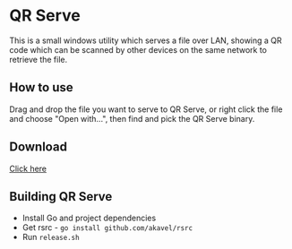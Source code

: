 # QR Serve

This is a small windows utility which serves a file over LAN,
showing a QR code which can be scanned by other devices on the
same network to retrieve the file.

## How to use

Drag and drop the file you want to serve to QR Serve, or right
click the file and choose "Open with...", then find and pick
the QR Serve binary.

## Download

[Click here](https://github.com/manvalls/qr-serve/releases/latest/download/qr-serve.exe)

## Building QR Serve

- Install Go and project dependencies
- Get rsrc - `go install github.com/akavel/rsrc`
- Run `release.sh`